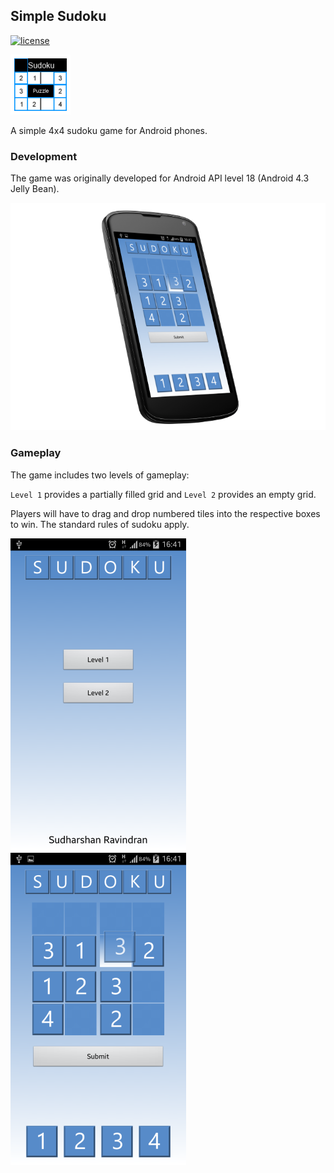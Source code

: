 ## Simple Sudoku ##

[![license](https://img.shields.io/github/license/suddi/simple-sudoku.svg?maxAge=2592000)](https://github.com/suddi/simple-sudoku/blob/master/LICENSE)

![Logo](images/logo.png)

A simple 4x4 sudoku game for Android phones.


### Development ###

The game was originally developed for Android API level 18 (Android 4.3 Jelly Bean).

![Phone](images/sudoku.png)

### Gameplay ###

The game includes two levels of gameplay:

`Level 1` provides a partially filled grid and `Level 2` provides an empty grid.

Players will have to drag and drop numbered tiles into the respective boxes to win. The standard rules of sudoku apply.

![Cover Page](images/cover.png) ![In Game](images/in_game.png)
